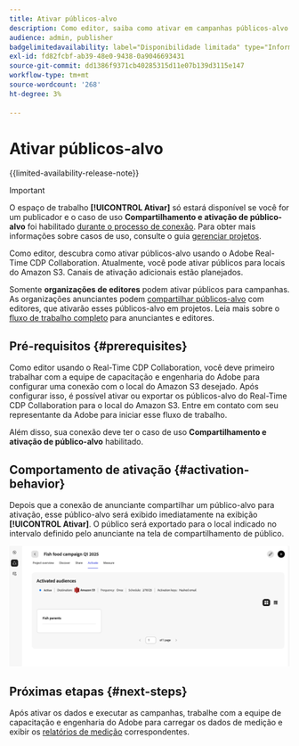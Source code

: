 ```yaml
---
title: Ativar públicos-alvo
description: Como editor, saiba como ativar em campanhas públicos-alvo compartilhados com você pelo seu colaborador.
audience: admin, publisher
badgelimitedavailability: label="Disponibilidade limitada" type="Informative" url="https://helpx.adobe.com/legal/product-descriptions/real-time-customer-data-platform-collaboration.html newtab=true"
exl-id: fd82fcbf-ab39-48e0-9438-0a9046693431
source-git-commit: dd1386f9371cb40285315d11e07b139d3115e147
workflow-type: tm+mt
source-wordcount: '268'
ht-degree: 3%

---
```


# Ativar públicos-alvo

{{limited-availability-release-note}}

>[!IMPORTANT]
>
>O espaço de trabalho **[!UICONTROL Ativar]** só estará disponível se você for um publicador e o caso de uso **Compartilhamento e ativação de público-alvo** foi habilitado [durante o processo de conexão](../connect/establishing-connections.md#connection-settings). Para obter mais informações sobre casos de uso, consulte o guia [gerenciar projetos](./manage-projects.md#project-use-cases).

Como editor, descubra como ativar públicos-alvo usando o Adobe Real-Time CDP Collaboration. Atualmente, você pode ativar públicos para locais do Amazon S3. Canais de ativação adicionais estão planejados.

Somente **organizações de editores** podem ativar públicos para campanhas. As organizações anunciantes podem [compartilhar públicos-alvo](/help/guide/collaborate/share.md) com editores, que ativarão esses públicos-alvo em projetos. Leia mais sobre o [fluxo de trabalho completo](/help/guide/end-to-end-workflow.md) para anunciantes e editores.

## Pré-requisitos {#prerequisites}

Como editor usando o Real-Time CDP Collaboration, você deve primeiro trabalhar com a equipe de capacitação e engenharia do Adobe para configurar uma conexão com o local do Amazon S3 desejado. Após configurar isso, é possível ativar ou exportar os públicos-alvo do Real-Time CDP Collaboration para o local do Amazon S3. Entre em contato com seu representante da Adobe para iniciar esse fluxo de trabalho.

Além disso, sua conexão deve ter o caso de uso **Compartilhamento e ativação de público-alvo** habilitado.

## Comportamento de ativação {#activation-behavior}

Depois que a conexão de anunciante compartilhar um público-alvo para ativação, esse público-alvo será exibido imediatamente na exibição **[!UICONTROL Ativar]**. O público será exportado para o local indicado no intervalo definido pelo anunciante na tela de compartilhamento de público.

![Ative o fluxo de trabalho para um destino do Amazon S3.](/help/assets/collaborate/activate/activate-to-amazon-s3.png)

## Próximas etapas {#next-steps}

Após ativar os dados e executar as campanhas, trabalhe com a equipe de capacitação e engenharia do Adobe para carregar os dados de medição e exibir os [relatórios de medição](/help/guide/collaborate/measure.md) correspondentes.
